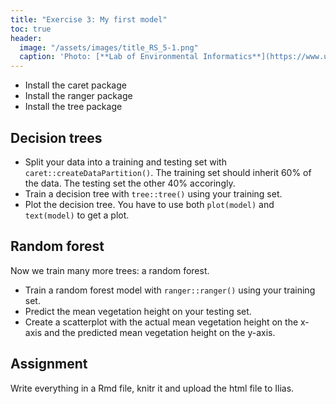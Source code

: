 ```yaml
---
title: "Exercise 3: My first model"
toc: true
header:
  image: "/assets/images/title_RS_5-1.png"
  caption: 'Photo: [**Lab of Environmental Informatics**](https://www.uni-marburg.de/en/fb19/disciplines/physisch/environmentalinformatics){:target="_blank"}'
---
```


* Install the caret package
* Install the ranger package
* Install the tree package

## Decision trees

* Split your data into a training and testing set with `caret::createDataPartition()`. The training set should inherit 60% of the data. The testing set the other 40% accoringly.
* Train a decision tree with `tree::tree()` using your training set.
* Plot the decision tree. You have to use both `plot(model)` and `text(model)` to get a plot.


## Random forest


Now we train many more trees: a random forest.

* Train a random forest model with `ranger::ranger()` using your training set.
* Predict the mean vegetation height on your testing set.
* Create a scatterplot with the actual mean vegetation height on the x-axis and the predicted mean vegetation height on the y-axis.


## Assignment
Write everything in a Rmd file, knitr it and upload the html file to Ilias.



